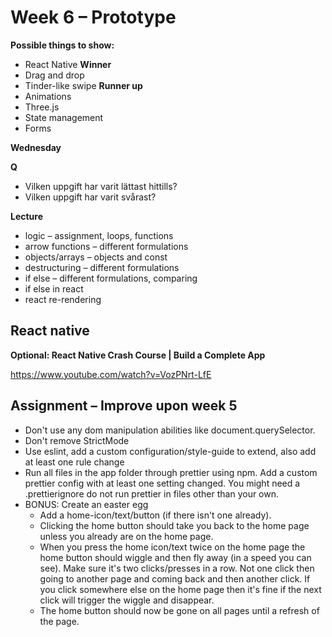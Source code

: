 # Week 6 – Prototype

**Possible things to show:**

* React Native **Winner**
* Drag and drop
* Tinder-like swipe **Runner up**
* Animations
* Three.js
* State management
* Forms

**Wednesday**

**Q**

* Vilken uppgift har varit lättast hittills?
* Vilken uppgift har varit svårast?

**Lecture**

* logic – assignment, loops, functions
* arrow functions – different formulations
* objects/arrays – objects and const
* destructuring – different formulations
* if else – different formulations, comparing
* if else in react
* react re-rendering

## React native

**Optional: React Native Crash Course | Build a Complete App**

https://www.youtube.com/watch?v=VozPNrt-LfE

## Assignment – Improve upon week 5

* Don't use any dom manipulation abilities like document.querySelector.
* Don't remove StrictMode
* Use eslint, add a custom configuration/style-guide to extend, also
  add at least one rule change
* Run all files in the app folder through prettier using npm. Add a custom prettier config with at
  least one setting changed. You might need a .prettierignore do not run prettier in files other than your own.
* BONUS: Create an easter egg
  * Add a home-icon/text/button (if there isn't one already).
  * Clicking the home button should take you back to the home page unless you
    already are on the home page.
  * When you press the home icon/text twice on the home page the home button
    should wiggle and then fly away (in a speed you can see). Make sure it's two clicks/presses in a row. Not one click then going to another page and coming back and then another click. If you click somewhere else on the home page then it's fine if the next click will trigger the wiggle and disappear.
  * The home button should now be gone on all pages until a refresh of the page.
